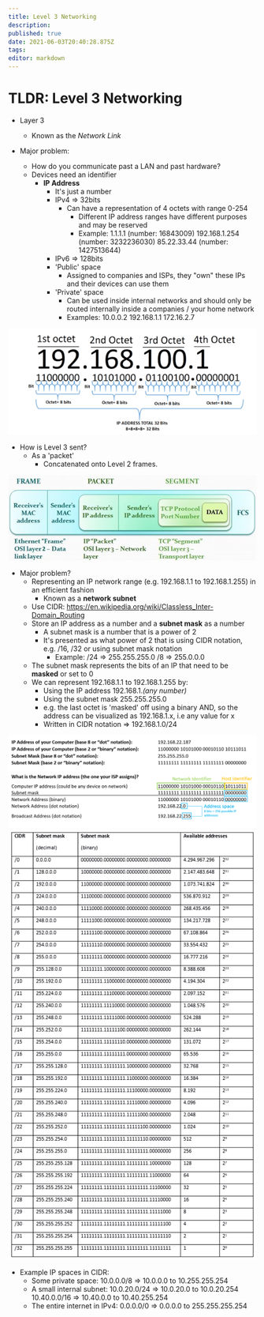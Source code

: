 ```yaml
---
title: Level 3 Networking
description: 
published: true
date: 2021-06-03T20:40:28.875Z
tags: 
editor: markdown
---
```


# TLDR: Level 3 Networking


* Layer 3
	* Known as the _Network Link_
  
* Major problem:
	* How do you communicate past a LAN and past hardware?
  * Devices need an identifier
  	* **IP Address**
      * It's just a number
      * IPv4 => 32bits
      	* Can have a representation of 4 octets with range 0-254
        	* Different IP address ranges have different purposes and may be reserved
        	* Example:
          		1.1.1.1 (number: 16843009)
              192.168.1.254 (number: 3232236030)
              85.22.33.44 (number: 1427513644)
      * IPv6 => 128bits
      * 'Public' space
      	* Assigned to companies and ISPs, they "own" these IPs and their devices can use them
      * 'Private' space
      	* Can be used inside internal networks and should only be routed internally inside a companies
        	/ your home network
        * Examples:
        	10.0.0.2
          192.168.1.1
          172.16.2.7

![ipv4-octet.png](/sysadmin/tldr/ipv4-octet.png)

* How is Level 3 sent?
  * As a 'packet'
	* Concatenated onto Level 2 frames.
  
![osi.jpg](/sysadmin/tldr/osi.jpg)

* Major problem?
	* Representing an IP network range (e.g. 192.168.1.1 to 192.168.1.255) in an efficient fashion
  		* Known as a **network subnet**
  * Use CIDR: https://en.wikipedia.org/wiki/Classless_Inter-Domain_Routing
  * Store an IP address as a number and a **subnet mask** as a number
  	* A subnet mask is a number that is a power of 2
    * It's presented as what power of 2 that is using CIDR notation, e.g. /16, /32 or using subnet mask notation
    	* Example:
      	/24 => 255.255.255.0
        /8 => 255.0.0.0
  * The subnet mask represents the bits of an IP that need to be **masked** or set to 0
  * We can represent 192.168.1.1 to 192.168.1.255 by:
  	* Using the IP address 192.168.1._(any number)_
    * Using the subnet mask 255.255.255.0
    * e.g. the last octet is 'masked' off using a binary AND, so the address can be visualized 
    	as 192.168.1.x, i.e any value for x
    * Written in CIDR notation => 192.168.1.0/24
    
![ipaddresses.png](/sysadmin/tldr/ipaddresses.png)
![cidr-table.png](/sysadmin/tldr/cidr-table.png)

* Example IP spaces in CIDR:
	* Some private space:
  	10.0.0.0/8 => 10.0.0.0 to 10.255.255.254
  * A small internal subnet:
  	10.0.20.0/24	=> 10.0.20.0 to 10.0.20.254
    10.40.0.0/16  => 10.40.0.0 to 10.40.255.254
  * The entire internet in IPv4:
  	0.0.0.0/0 => 0.0.0.0 to 255.255.255.254
